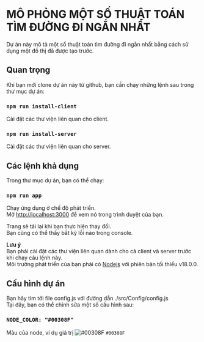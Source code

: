 # MÔ PHỎNG MỘT SỐ THUẬT TOÁN TÌM ĐƯỜNG ĐI NGẮN NHẤT

Dự án này mô tả một số thuật toán tìm đường đi ngắn nhất bằng cách sử dụng một đồ thị đã được tạo trước.

## Quan trọng

Khi bạn mới clone dự án này từ github, bạn cần chạy những lệnh sau trong thư mục dự án:

### `npm run install-client`

Cài đặt các thư viện liên quan cho client.

### `npm run install-server`

Cài đặt các thư viện liên quan cho server.

## Các lệnh khả dụng

Trong thư mục dự án, bạn có thể chạy:

### `npm run app`

Chạy ứng dụng ở chế độ phát triển.\
Mở [http://localhost:3000](http://localhost:3000) để xem nó trong trình duyệt của bạn.

Trang sẽ tải lại khi bạn thực hiện thay đổi.\
Bạn cũng có thể thấy bất kỳ lỗi nào trong console.

**Lưu ý**\
Bạn phải cài đặt các thư viện liên quan dành cho cả client và server trước khi chạy câu lệnh này.\
Môi trường phát triển của bạn phải có [Nodejs](https://nodejs.org/en/download) với phiên bản tối thiểu v18.0.0.

## Cấu hình dự án

Bạn hãy tìm tới file config.js với đường dẫn ./src/Config/config.js\
Tại đây, bạn có thể chỉnh sửa một số cấu hình sau:

### `NODE_COLOR: "#00308F"`

Màu của node, ví dụ giá trị ![#00308F](https://placehold.co/15x15/00308F/00308F.png) `#00308F`